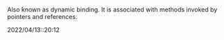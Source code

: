 # 
Also known as dynamic binding. 
It is associated with methods invoked by pointers and references.



2022/04/13::20:12
